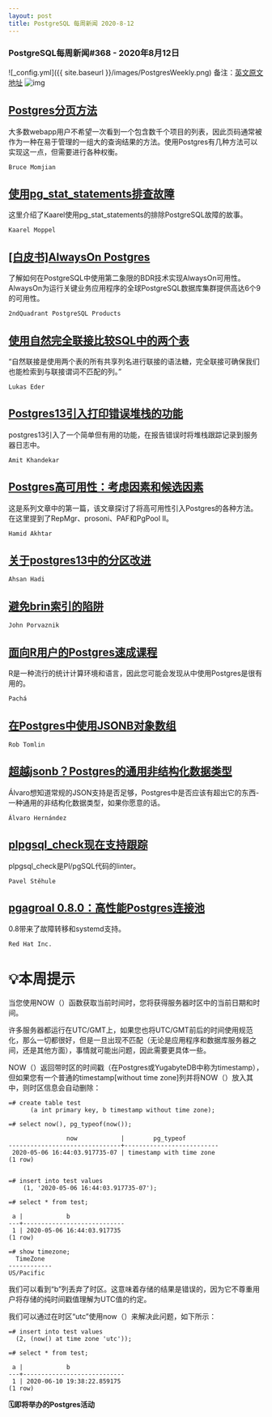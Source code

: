 ```yaml
---
layout: post
title: PostgreSQL 每周新闻 2020-8-12
---
```

### PostgreSQL每周新闻#368 - 2020年8月12日
![_config.yml]({{ site.baseurl }}/images/PostgresWeekly.png)
备注：[英文原文地址](https://postgresweekly.com/issues/368)
![img](https://res.cloudinary.com/cpress/image/upload/w_1280,e_sharpen:60/bduujyk1y2kizpzkyo73.jpg)

## [Postgres分页方法](https://postgresweekly.com/link/93239/web)
大多数webapp用户不希望一次看到一个包含数千个项目的列表，因此页码通常被作为一种在易于管理的一组大的查询结果的方法。使用Postgres有几种方法可以实现这一点，但需要进行各种权衡。

`Bruce Momjian `

## [使用pg_stat_statements排查故障](https://postgresweekly.com/link/93240/web)
这里介绍了Kaarel使用pg_stat_statements的排除PostgreSQL故障的故事。

`Kaarel Moppel `

## [[白皮书]AlwaysOn Postgres](https://postgresweekly.com/link/93241/web)
了解如何在PostgreSQL中使用第二象限的BDR技术实现AlwaysOn可用性。AlwaysOn为运行关键业务应用程序的全球PostgreSQL数据库集群提供高达6个9的可用性。

`2ndQuadrant PostgreSQL Products `

## [使用自然完全联接比较SQL中的两个表](https://postgresweekly.com/link/93242/web)
“自然联接是使用两个表的所有共享列名进行联接的语法糖，完全联接可确保我们也能检索到与联接谓词不匹配的列。”

`Lukas Eder `

## [Postgres13引入打印错误堆栈的功能](https://postgresweekly.com/link/93243/web)
postgres13引入了一个简单但有用的功能，在报告错误时将堆栈跟踪记录到服务器日志中。

`Amit Khandekar `

## [Postgres高可用性：考虑因素和候选因素](https://postgresweekly.com/link/93244/web)
这是系列文章中的第一篇，该文章探讨了将高可用性引入Postgres的各种方法。在这里提到了RepMgr、prosoni、PAF和PgPool II。

`Hamid Akhtar `

## [关于postgres13中的分区改进](https://postgresweekly.com/link/93246/web)

`Ahsan Hadi `

## [避免brin索引的陷阱](https://postgresweekly.com/link/93247/web)

`John Porvaznik `

## [面向R用户的Postgres速成课程](https://postgresweekly.com/link/93248/web)
R是一种流行的统计计算环境和语言，因此您可能会发现从中使用Postgres是很有用的。

`Pachá `

## [在Postgres中使用JSONB对象数组](https://postgresweekly.com/link/93250/web)


`Rob Tomlin `
## [超越jsonb？Postgres的通用非结构化数据类型](https://postgresweekly.com/link/93251/web)
Álvaro想知道常规的JSON支持是否足够，Postgres中是否应该有超出它的东西-一种通用的非结构化数据类型，如果你愿意的话。

`Álvaro Hernández `

## [plpgsql_check现在支持跟踪](https://postgresweekly.com/link/93252/web)
plpgsql_check是Pl/pgSQL代码的linter。

`Pavel Stěhule `

## [pgagroal 0.8.0：高性能Postgres连接池](https://postgresweekly.com/link/93254/web)
0.8带来了故障转移和systemd支持。


`Red Hat Inc. `
# 💡本周提示


当您使用NOW（）函数获取当前时间时，您将获得服务器时区中的当前日期和时间。


许多服务器都运行在UTC/GMT上，如果您也将UTC/GMT前后的时间使用规范化，那么一切都很好，但是一旦出现不匹配（无论是应用程序和数据库服务器之间，还是其他方面），事情就可能出问题，因此需要更具体一些。


NOW（）返回带时区的时间戳（在Postgres或YugabyteDB中称为timestamp），但如果您有一个普通的timestamp[without time zone]列并将NOW（）放入其中，则时区信息会自动删除：


```
=# create table test
      (a int primary key, b timestamp without time zone);
    
=# select now(), pg_typeof(now());
    
                now            |    	pg_typeof    	 
-------------------------------+--------------------------
 2020-05-06 16:44:03.917735-07 | timestamp with time zone
(1 row)


=# insert into test values
    (1, '2020-05-06 16:44:03.917735-07');
    
=# select * from test;
    
 a |         	b         	 
---+----------------------------
 1 | 2020-05-06 16:44:03.917735
(1 row)

=# show timezone;
  TimeZone
------------
US/Pacific
```


我们可以看到“b”列丢弃了时区。这意味着存储的结果是错误的，因为它不尊重用户将存储的纯时间戳值理解为UTC值的约定。


我们可以通过在时区“utc”使用now（）来解决此问题，如下所示：


```
=# insert into test values
  (2, (now() at time zone 'utc'));
  
=# select * from test;
  
 a |         	b         	 
---+----------------------------
 1 | 2020-06-10 19:38:22.859175
(1 row)
```


**🗓即将举办的Postgres活动**
